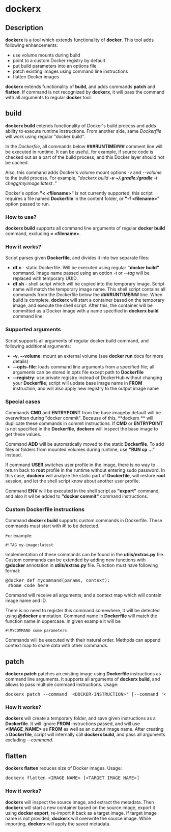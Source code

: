 # dockerx
## Description
**dockerx** is a tool which extends functionality of **docker**. This tool adds following enhancements:
- use volume mounts during build
- point to a custom Docker registry by default
- put build parameters into an options file
- patch existing images using command line instructions
- flatten Docker images

**dockerx** extends functionality of **build**, and adds commands **patch** and **flatten**.
If command is not recognized by **dockerx**, it will pass the command with all arguments to regular **docker** tool.
   
## build
**dockerx build** extends functionality of Docker's build process and adds ability to execute runtime instructions. From another side, same _Dockerfile_ will work using regular "docker build".

In the _Dockerfile_, all commands below **###RUNTIME###** comment line will be executed in runtime. It can be useful, for example, if source code is checked out as a part of the build process, and this Docker layer should not be cached.

Also, this command adds Docker's volume mount options _-v_ and _--volume_ to the build process. For example, _"dockerx build **-v ~/.gradle:/gradle** -t chegg/myimage:latest ."_

Docker's option **"&lt; &lt;filename&gt;"** is not currently supported, this script requires a file named **Dockerfile** in the content folder, or **"-f &lt;filename&gt;"** option passed to run.

### How to use?

**dockerx build** supports all command line arguments of regular **docker build** command, excluding **&lt; &lt;filename&gt;**. 

### How it works?

Script parses given **Dockerfile**, and divides it into two separate files:

*   **df.c** - static Dockerfile. Will be executed using regular **"docker build"** command. Image name passed using an option _-t_ or _--tag_ will be replaced with temporary UUID. 
*   **df.sh** - shell script which will be copied into the temporary image. Script name will match the temporary image name. This shell script contains all commands from the Dockerfile below the **###RUNTIME###** line. When build is complete, **dockerx** will start a container based on the temporary image, and execute the shell script. After this, the container will be committed as a Docker image with a name specified in **dockerx build** command line.

### Supported arguments

Script supports all arguments of regular docker build command, and following additional arguments:

*   **-v**, **--volume**: mount an external volume (see **docker run** docs for more details)
*   **--opts-file**: loads command line arguments from a specified file; all arguments can be stored in opts file except path to **Dockerfile**
*   **--registry**: use private registry instead of DockerHub without changing your **Dockerfile**; script will update base image name in **FROM** instruction, and will also apply new registry to the output image name 

### Special cases

Commands **CMD** and  **ENTRYPOINT** from the base imageby default will be overwritten during "docker commit". Because of this, **dockerx ** will duplicate these commands in commit instructions. If **CMD** or **ENTRYPOINT** is not specified in the **Dockerfile**, **dockerx** will inspect the base image to get these values.

Command **ADD** will be automatically moved to the static **Dockerfile**. To add files or folders from mounted volumes during runtime, use **"RUN cp ..."** instead. 

If command **USER** switches user profile in the image, there is no way to return back to **root** profile in the runtime without entering sudo password. In this case, **dockerx** will analyze the static part of **Dockerfile**, will restore **root** session, and let the shell script know about another user profile.

Command **ENV** will be executed in the shell script as **"export"** command, and also it wil be added to **"docker commit"** command instructions.

### Custom Dockerfile instructions

Command **dockerx build** supports custom commands in Dockerfile. These commands must start with #! to be detected.

For example:

`#!TAG my-image:latest`

Implementation of these commands can be found in the **utils/extras.py** file. Custom commands can be extended by adding new functions with **@docker** annotation in **utils/extras.py** file. Function must have following format:

<pre><span>@</span><span>docker</span> <span>def</span> <span>mycommand</span>(<span>params</span>, context)<span>:
</span> <span>#Some code here</span></pre>

Command will receive all arguments, and a context map which will contain image name and ID. 

There is no need to register this command somewhere, it will be detected using **@docker** annotation. Command name in **Dockerfile** will match the function name in uppercase. In given example it will be 

`#!MYCOMMAND some parameters`

Commands will be executed with their natural order. Methods can append context map to share data with other commands. 
   
   
   
## patch
**dockerx patch** patches an existing image using **Dockerfile** instructions as command line arguments. It supports all arguments of **dockerx build**, and allows to pass multiple command instructions. Usage:
<pre>dockerx patch --command '&lt;DOCKER-INSTRUCTION&gt;' [--command '&lt;DOCKER-INSTRUCTION&gt;'...] &lt;IMAGE_NAME&gt;</pre>

### How it works?
**dockerx** will create a temporary folder, and save given instructions as a **Dockerfile**. It will ignore **FROM** instructions passed, and will use **&lt;IMAGE_NAME&gt;** as **FROM** as well as an output image name.
After creating a **Dockerfile**, script will internally call **dockerx build**, and pass all arguments excluding _--command_.
   
   
   
## flatten
**dockerx flatten** reduces size of Docker images. Usage:
<pre>dockerx flatten &lt;IMAGE_NAME&gt; [&lt;TARGET_IMAGE_NAME&gt;]</pre>
### How it works?
**dockerx** will inspect the source image, and extract the metadata. Then **dockerx** will start a new container based on the source image, export it using **docker export**, re-import it back as a target image. If target image name is not provided, **dockerx** will overwrite the source image. While importing, **dockerx** will apply the saved metadata.